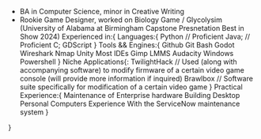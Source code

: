 - BA in Computer Science, minor in Creative Writing
- Rookie Game Designer, worked on Biology Game / Glycolysim (University of Alabama at Birmingham Capstone Presnetation Best in Show 2024)
  Experienced in:{
    Languages:{
        Python // Proficient
        Java; // Proficient
        C;
        GDScript
    }
     Tools && Engines:{
      Github
      Git Bash
      Godot
      Wireshark
      Nmap
      Unity
      Most IDEs
      Gimp
      LMMS
      Audacity
      Windows Powershell
    }
    Niche Applications{:
      TwilightHack // Used (along with accompanying software) to modify firmware of a certain video game console (will provide more information if inquired)
      Brawlbox // Software suite specifically for modification of a certain video game 
    }
  Practical Experience:{
    Maintenance of Enterprise hardware
    Building Desktop Personal Computers
    Experience With the ServiceNow maintenance system
    }

}

